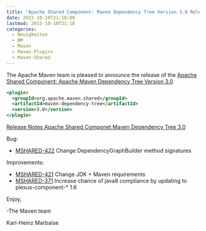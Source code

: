 ```yaml
---
title: "Apache Shared Component: Maven Dependency Tree Version 3.0 Released"
date: 2015-10-10T21:10:00
lastmod: 2015-10-10T21:10
categories:
  - Neuigkeiten
  - BM
  - Maven
  - Maven-Plugins
  - Maven-Shared
---
```

The Apache Maven team is pleased to announce the release of the 
[Apache Shared Component: Apache Maven Dependency Tree Version 3.0](http://maven.apache.org/shared/maven-dependency-tree/)


```xml
<plugin>
  <groupId>org.apache.maven.shared</groupId>
  <artifactId>maven-dependency-tree</artifactId>
  <version>3.0</version>
</plugin>
```

<!-- more -->

[Release Notes Apache Shared Componet Maven Dependency Tree 3.0](https://issues.apache.org/jira/secure/ReleaseNote.jspa?projectId=12317922&version=12331490)

Bug:

 * [MSHARED-422](https://issues.apache.org/jira/browse/MSHARED-422) Change DependencyGraphBuilder method signatures

Improvements:

 * [MSHARED-421](https://issues.apache.org/jira/browse/MSHARED-421) Change JDK + Maven requirements
 * [MSHARED-371](https://issues.apache.org/jira/browse/MSHARED-371) Increase chance of java8 compliance by updating to plexus-component-* 1.6

Enjoy,

-The Maven team

Karl-Heinz Marbaise
